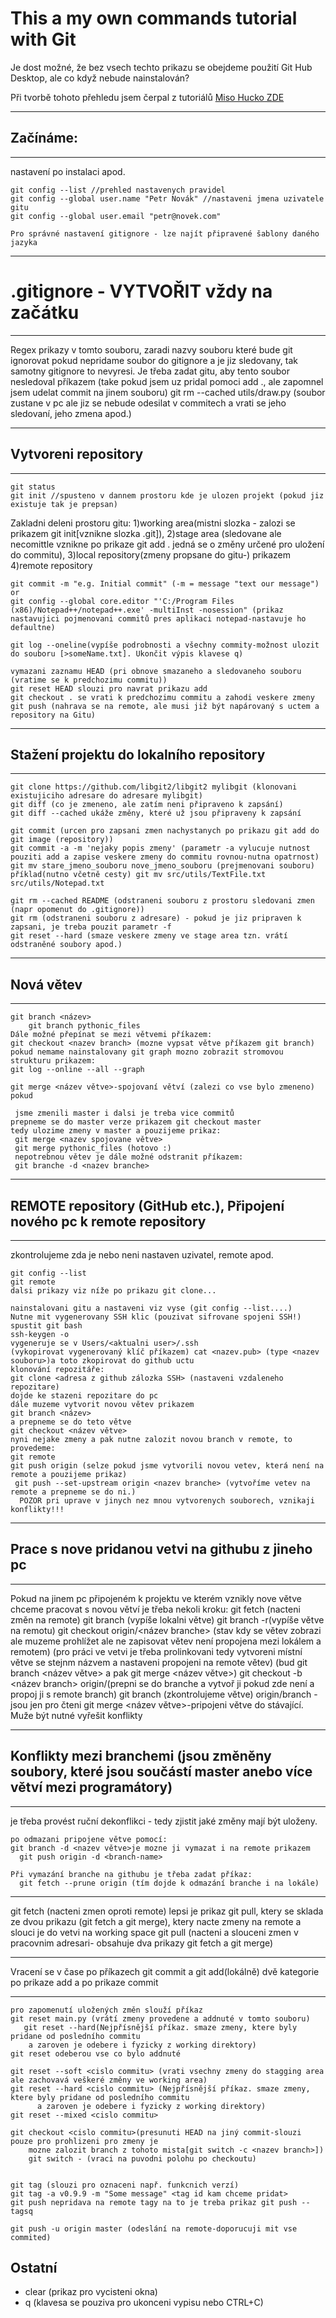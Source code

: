 # This a my own commands tutorial with Git

Je dost možné, že bez vsech techto prikazu se obejdeme použití Git Hub Desktop, ale co když nebude nainstalován?

Při tvorbě tohoto přehledu jsem čerpal z tutoriálů [Miso Hucko ZDE](https://www.youtube.com/watch?v=wbbWlbRBfmY&list=PLNAMH_0HgWT-ey31hQqrmi_Rgr4OVWgH3&index=19&ab_channel=InformatikasMi%C5%A1om)
____________________
## Začínáme:
____________________
nastavení po instalaci apod.
```
git config --list //prehled nastavenych pravidel
git config --global user.name "Petr Novák" //nastaveni jmena uzivatele gitu
git config --global user.email "petr@novek.com" 
    
Pro správné nastavení gitignore - lze najít připravené šablony daného jazyka

```
__________________________________________
# .gitignore - VYTVOŘIT vždy na začátku
____________________
Regex prikazy v tomto souboru, zaradi nazvy souboru které bude git ignorovat
pokud nepridame soubor do gitignore a je jiz sledovany, tak samotny gitignore to nevyresi.
Je třeba zadat gitu, aby tento soubor nesledoval příkazem 
 (take pokud jsem uz pridal pomoci add ., ale zapomnel jsem udelat commit na jinem souboru) git rm --cached utils/draw.py (soubor zustane v pc ale jiz se nebude
  odesilat v commitech a vrati se jeho sledovaní, jeho zmena apod.)

____________________
## Vytvoreni repository
____________________
```
git status
git init //spusteno v dannem prostoru kde je ulozen projekt (pokud jiz existuje tak je prepsan)
```
Zakladni deleni prostoru gitu:
1)working area(mistni slozka - zalozi se prikazem git init[vznikne slozka .git]), 
2)stage area (sledovane ale necomittle vznikne po prikaze git add . jedná se o změny určené pro uložení do commitu), 
3)local repository(zmeny propsane do gitu-) prikazem
4)remote repository
 
```
git commit -m "e.g. Initial commit" (-m = message "text our message")
or
git config --global core.editor "'C:/Program Files (x86)/Notepad++/notepad++.exe' -multiInst -nosession" (prikaz nastavujici pojmenovani commitů pres aplikaci notepad-nastavuje ho defaultne)

git log --oneline(vypíše podrobnosti a všechny commity-možnost ulozit do souboru [>someName.txt]. Ukončit výpis klavese q)

vymazani zaznamu HEAD (pri obnove smazaneho a sledovaneho souboru (vratime se k predchozimu commitu))
git reset HEAD slouzi pro navrat prikazu add
git checkout . se vrati k predchozimu commitu a zahodi veskere zmeny
git push (nahrava se na remote, ale musi již být napárovaný s uctem a repository na Gitu)
```
____________________
## Stažení projektu do lokalního repository
____________________
```
git clone https://github.com/libgit2/libgit2 mylibgit (klonovani existujiciho adresare do adresare mylibgit)
git diff (co je zmeneno, ale zatím neni připraveno k zapsání)
git diff --cached ukáže změny, které už jsou připraveny k zapsání

git commit (urcen pro zapsani zmen nachystanych po prikazu git add do git image (repository))
git commit -a -m 'nejaky popis zmeny' (parametr -a vylucuje nutnost pouziti add a zapise veskere zmeny do commitu rovnou-nutna opatrnost)
git mv stare_jmeno_souboru nove_jmeno_souboru (prejmenovani souboru)
příklad(nutno včetně cesty) git mv src/utils/TextFile.txt src/utils/Notepad.txt

git rm --cached README (odstraneni souboru z prostoru sledovani zmen (napr opomenut do .gitignore))
git rm (odstraneni souboru z adresare) - pokud je jiz pripraven k zapsani, je treba pouzit parametr -f
git reset --hard (smaze veskere zmeny ve stage area tzn. vrátí odstraněné soubory apod.)
```
____________________
## Nová větev
____________________
```
git branch <název>
    git branch pythonic_files
Dále možné přepínat se mezi větvemi příkazem:
git checkout <nazev branch> (mozne vypsat větve příkazem git branch)
pokud nemame nainstalovany git graph mozno zobrazit stromovou strukturu prikazem:
git log --online --all --graph

git merge <název větve>-spojovaní větví (zalezi co vse bylo zmeneno) pokud 

 jsme zmenili master i dalsi je treba vice commitů
prepneme se do master verze prikazem git checkout master
tedy ulozime zmeny v master a pouzijeme prikaz:
 git merge <nazev spojovane větve>
 git merge pythonic_files (hotovo :)
 nepotrebnou větev je dále možné odstranit příkazem:
 git branche -d <nazev branche>
 ```
____________________
 ## REMOTE repository (GitHub etc.), Připojení nového pc k remote repository
 ____________________
 zkontrolujeme zda je nebo neni nastaven uzivatel, remote apod.
 ```
 git config --list
 git remote
 dalsi prikazy viz níže po prikazu git clone...

 nainstalovani gitu a nastaveni viz vyse (git config --list....)
 Nutne mit vygenerovany SSH klic (pouzivat sifrovane spojeni SSH!)
 spustit git bash 
 ssh-keygen -o 
 vygeneruje se v Users/<aktualni user>/.ssh 
 (vykopirovat vygenerovaný klíč příkazem) cat <nazev.pub> (type <nazev souboru>)a toto zkopirovat do github uctu
 klonování repozitáře:
 git clone <adresa z github zálozka SSH> (nastaveni vzdaleneho repozitare)
dojde ke stazeni repozitare do pc
dále muzeme vytvorit novou větev prikazem
git branch <název>
 a prepneme se do teto větve
git checkout <název větve>
nyni nejake zmeny a pak nutne zalozit novou branch v remote, to provedeme:
git remote
git push origin (selze pokud jsme vytvorili novou vetev, která není na remote a pouzijeme prikaz)
  git push --set-upstream origin <nazev branche> (vytvoříme vetev na remote a prepneme se do ni.)
   POZOR pri uprave v jinych nez mnou vytvorenych souborech, vznikaji konflikty!!!
```
------------------
## Prace s nove pridanou vetvi na githubu z jineho pc
--------------------
Pokud na jinem pc připojeném k projektu ve kterém vznikly nove větve chceme pracovat s novou větví
 je třeba nekoli kroku:
 git fetch (nacteni změn na remote)
 git branch (vypíše lokalni větve)
 git branch -r(vypíše větve na remotu)
 git checkout origin/<název branche> (stav kdy se větev zobrazi ale muzeme prohlížet ale ne zapisovat větev není 
  propojena mezi lokálem a remotem)
 (pro práci ve vetvi je třeba prolinkovani tedy vytvoreni místní větve se stejnm názvem 
  a nastaveni propojeni na remote větev)
 (bud git branch <název větve> a pak git merge <název větve>)
 git checkout -b <název branch> origin/<nazev branch>(prepni se do branche a vytvoř ji pokud 
  zde není a propoj ji s remote branch)
 git branch (zkontrolujeme větve)
 origin/branch - jsou jen pro čteni
 git merge <název větve>-pripojeni větve do stávající. Muže být nutné vyřešit konflikty
 ____________________
 ## Konflikty mezi branchemi (jsou změněny soubory, které jsou součástí master anebo více větví mezi programátory)
____________________
 je třeba provést ruční dekonflikci - tedy zjistit jaké změny mají být uloženy.
```
po odmazani pripojene větve pomocí:
git branch -d <nazev větve>je mozne ji vymazat i na remote prikazem 
  git push origin -d <branch-name>

Při vymazání branche na githubu je třeba zadat příkaz:
  git fetch --prune origin (tím dojde k odmazání branche i na lokále)
  ```

--------------------------------------------

git fetch (nacteni zmen oproti remote) lepsi je prikaz git pull, ktery se sklada ze dvou 
 prikazu (git fetch a git merge), ktery nacte zmeny na remote a slouci je do vetvi na working space
git pull (nacteni a slouceni zmen v pracovnim adresari-
 obsahuje dva prikazy git fetch a git merge)

____________________
Vracení se v čase po příkazech git commit a git add(lokálně)
  dvě kategorie po prikaze add a po prikaze commit
___________________
```
pro zapomenutí uložených změn slouží příkaz 
git reset main.py (vrátí zmeny provedene a addnuté v tomto souboru)
   git reset --hard(Nejpřísnější příkaz. smaze zmeny, ktere byly pridane od posledního commitu 
    a zaroven je odebere i fyzicky z working direktory)
git reset odeberou vse co bylo addnuté

git reset --soft <cislo commitu> (vrati vsechny zmeny do stagging area ale zachovavá veškeré změny ve working area)
git reset --hard <cislo commitu> (Nejpřísnější příkaz. smaze zmeny, ktere byly pridane od posledního commitu 
      a zaroven je odebere i fyzicky z working direktory)
git reset --mixed <cislo commitu>

git checkout <cislo commitu>(presunuti HEAD na jiný commit-slouzi pouze pro prohlizeni pro zmeny je 
    mozne zalozit branch z tohoto mista[git switch -c <nazev branch>])
    git switch - (vraci na puvodni polohu po checkoutu)


git tag (slouzi pro oznaceni např. funkcnich verzí)
git tag -a v0.9.9 -m "Some message" <tag id kam chceme pridat>
git push nepridava na remote tagy na to je treba prikaz git push --tagsq

git push -u origin master (odeslání na remote-doporucuji mit vse commited)
```
## Ostatní

* clear (prikaz pro vycisteni okna)
* q (klavesa se pouziva pro ukonceni vypisu nebo CTRL+C)